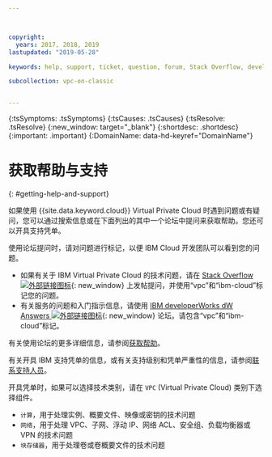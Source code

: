 ```yaml
---



copyright:
  years: 2017, 2018, 2019
lastupdated: "2019-05-28"

keywords: help, support, ticket, question, forum, Stack Overflow, development

subcollection: vpc-on-classic


---
```


<!-- Common attributes used in the template are defined as follows: -->
{:tsSymptoms: .tsSymptoms}
{:tsCauses: .tsCauses}
{:tsResolve: .tsResolve}
{:new_window: target="_blank"}
{:shortdesc: .shortdesc}
{:important: .important}
{:DomainName: data-hd-keyref="DomainName"}


# 获取帮助与支持
{: #getting-help-and-support}


如果使用 {{site.data.keyword.cloud}} Virtual Private Cloud 时遇到问题或有疑问，您可以通过搜索信息或在下面列出的其中一个论坛中提问来获取帮助。您还可以开具支持凭单。

使用论坛提问时，请对问题进行标记，以便 IBM Cloud 开发团队可以看到您的问题。

* 如果有关于 IBM Virtual Private Cloud 的技术问题，请在 [Stack Overflow ![外部链接图标](../icons/launch-glyph.svg "外部链接图标")](https://stackoverflow.com/search?q=vpc+ibm-cloud){: new_window} 上发帖提问，并使用“vpc”和“ibm-cloud”标记您的问题。
* 有关服务的问题和入门指示信息，请使用 [IBM developerWorks dW Answers ![外部链接图标](../icons/launch-glyph.svg "外部链接图标")](https://developer.ibm.com/answers/topics/vpc.html?smartspace=ibm-cloud){: new_window} 论坛。请包含“vpc”和“ibm-cloud”标记。

有关使用论坛的更多详细信息，请参阅[获取帮助](/docs/get-support?topic=get-support-using-avatar)。

有关开具 IBM 支持凭单的信息，或有关支持级别和凭单严重性的信息，请参阅[联系支持人员](/docs/get-support?topic=get-support-getting-customer-support)。

开具凭单时，如果可以选择技术类别，请在 `VPC` (Virtual Private Cloud) 类别下选择组件。

* `计算`，用于处理实例、概要文件、映像或密钥的技术问题
* `网络`，用于处理 VPC、子网、浮动 IP、网络 ACL、安全组、负载均衡器或 VPN 的技术问题
* `块存储器`，用于处理卷或卷概要文件的技术问题